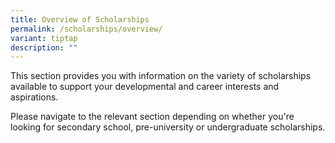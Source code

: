 ```yaml
---
title: Overview of Scholarships
permalink: /scholarships/overview/
variant: tiptap
description: ""
---
```

<p>This section provides you with information on the variety of scholarships
available to support your developmental and career interests and aspirations.</p>
<p>Please navigate to the relevant section depending on whether you're looking
for secondary school, pre-university or undergraduate scholarships.</p>
<p></p>